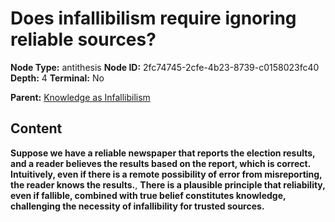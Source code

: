 # Does infallibilism require ignoring reliable sources?

**Node Type:** antithesis
**Node ID:** 2fc74745-2cfe-4b23-8739-c0158023fc40
**Depth:** 4
**Terminal:** No

**Parent:** [Knowledge as Infallibilism](knowledge-as-infallibilism-synthesis-82427764-33dd-4339-b187-9cedd7ac6a36.md)

## Content

**Suppose we have a reliable newspaper that reports the election results, and a reader believes the results based on the report, which is correct. Intuitively, even if there is a remote possibility of error from misreporting, the reader knows the results.**, **There is a plausible principle that reliability, even if fallible, combined with true belief constitutes knowledge, challenging the necessity of infallibility for trusted sources.**
